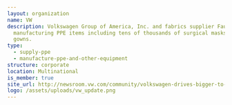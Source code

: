 ```yaml
---
layout: organization
name: VW
description: Volkswagen Group of America, Inc. and fabrics supplier Faurecia are
  manufacturing PPE items including tens of thousands of surgical masks and
  gowns.
type:
  - supply-ppe
  - manufacture-ppe-and-other-equipment
structure: corporate
location: Multinational
is_member: true
site_url: http://newsroom.vw.com/community/volkswagen-drives-bigger-to-fight-the-covid-19-outbreak/
logo: /assets/uploads/vw_update.png
---
```

